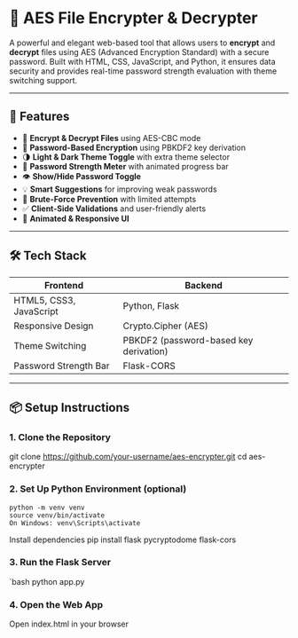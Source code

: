 # 🔐 AES File Encrypter & Decrypter
A powerful and elegant web-based tool that allows users to **encrypt** and **decrypt** files using AES (Advanced Encryption Standard) with a secure password. Built with HTML, CSS, JavaScript, and Python, it ensures data security and provides real-time password strength evaluation with theme switching support.

---

## 🚀 Features
- 📂 **Encrypt & Decrypt Files** using AES-CBC mode
- 🔐 **Password-Based Encryption** using PBKDF2 key derivation
- 🌗 **Light & Dark Theme Toggle** with extra theme selector
- 🔎 **Password Strength Meter** with animated progress bar
- 👁️ **Show/Hide Password Toggle**
- 💡 **Smart Suggestions** for improving weak passwords
- 🚫 **Brute-Force Prevention** with limited attempts
- ✅ **Client-Side Validations** and user-friendly alerts
- 🎨 **Animated & Responsive UI**

---

## 🛠️ Tech Stack

| Frontend | Backend |
|----------|---------|
| HTML5, CSS3, JavaScript | Python, Flask |
| Responsive Design | Crypto.Cipher (AES) |
| Theme Switching | PBKDF2 (password-based key derivation) |
| Password Strength Bar | Flask-CORS |

---

## 📦 Setup Instructions

### 1. Clone the Repository
   git clone https://github.com/your-username/aes-encrypter.git
   cd aes-encrypter

### 2. Set Up Python Environment (optional)
    python -m venv venv
    source venv/bin/activate
    On Windows: venv\Scripts\activate
 Install dependencies
   pip install flask pycryptodome flask-cors

### 3. Run the Flask Server
`bash
   python app.py

### 4. Open the Web App
Open index.html in your browser
